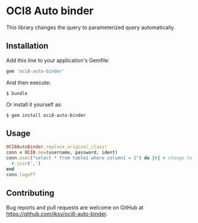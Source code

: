 # OCI8 Auto binder

This library changes the query to parameterized query automatically.

## Installation

Add this line to your application's Gemfile:

```ruby
gem 'oci8-auto-binder'
```

And then execute:

    $ bundle

Or install it yourself as:

    $ gem install oci8-auto-binder

## Usage

```ruby
OCI8AutoBinder.replace_original_class!
conn = OCI8.new(username, password, ident)
conn.exec("select * from table1 where column1 = 1") do |r| # change to prarameterized query atomatically in exec method
  r.join(',')
end
conn.logoff
```

## Contributing

Bug reports and pull requests are welcome on GitHub at https://github.com/jksy/oci8-auto-binder.
